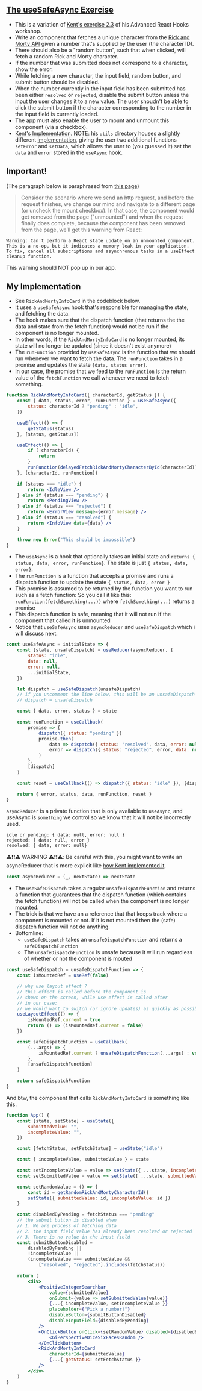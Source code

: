 ## [The useSafeAsync Exercise](https://advanced-react-hooks.netlify.app/2)

-   This is a variation of [Kent's exercise 2.3](https://github.com/kentcdodds/advanced-react-hooks/blob/main/src/final/02.extra-3.js) of his Advanced React Hooks workshop.
-   Write an component that fetches a unique character from the [Rick and Morty API](https://rickandmortyapi.com/) given a number that's supplied by the user (the character ID).
-   There should also be a "random button", such that when clicked, will fetch a random Rick and Morty character.
-   If the number that was submitted does not correspond to a character, show the error.
-   While fetching a new character, the input field, random button, and submit button should be disabled.
-   When the number currently in the input field has been submitted has been either `resolved` or `rejected`, disable the submit button unless the input the user changes it to a new value. The user shoudn't be able to click the submit button if the character corresponding to the number in the input field is currently loaded.
-   The app must also enable the user to mount and unmount this component (via a checkbox).
-   [Kent's Implementation](https://github.com/kentcdodds/advanced-react-hooks/blob/main/src/final/02.extra-3.js). NOTE: his `utils` directory houses a slightly different [implementation](https://github.com/kentcdodds/advanced-react-hooks/blob/main/src/utils.js), giving the user two additional functions `setError` and `setData`, which allows the user to (you guessed it) set the `data` and `error` stored in the `useAsync` hook.

## Important!

(The paragraph below is paraphrased from [this page](https://advanced-react-hooks.netlify.app/2))

> Consider the scenario where we send an http request, and before the request finishes, we change our mind and navigate to a different page (or uncheck the mount checkbox). In that case, the component would get removed from the page ("unmounted") and when the request finally does complete, because the component has been removed from the page, we’ll get this warning from React:

```
Warning: Can't perform a React state update on an unmounted component.
This is a no-op, but it indicates a memory leak in your application.
To fix, cancel all subscriptions and asynchronous tasks in a useEffect cleanup function.
```

This warning should NOT pop up in our app.

## My Implementation

-   See `RickAndMortyInfoCard` in the codeblock below.
-   It uses a `useSafeAsync` hook that's responsible for managing the state, and fetching the data.
-   The hook makes sure that the dispatch function (that returns the the data and state from the fetch function) would not be run if the component is no longer mounted.
-   In other words, if the `RickAndMortyInfoCard` is no longer mounted, its state will no longer be updated (since it doesn't exist anymore)
-   The `runFunction` provided by `useSafeAsync` is the function that we should run whenever we want to fetch the data. The `runFunction` takes in a promise and updates the state `{data, status error}`.
-   In our case, the promise that we feed to the `runFunction` is the return value of the `fetchFunction`
    we call whenever we need to fetch something.

```jsx
function RickAndMortyInfoCard({ characterId, getStatus }) {
    const { data, status, error, runFunction } = useSafeAsync({
        status: characterId ? "pending" : "idle",
    })

    useEffect(() => {
        getStatus(status)
    }, [status, getStatus])

    useEffect(() => {
        if (!characterId) {
            return
        }
        runFunction(delayedFetchRickAndMortyCharacterById(characterId))
    }, [characterId, runFunction])

    if (status === "idle") {
        return <IdleView />
    } else if (status === "pending") {
        return <PendingView />
    } else if (status === "rejected") {
        return <ErrorView message={error.message} />
    } else if (status === "resolved") {
        return <InfoView data={data} />
    }

    throw new Error("This should be impossible")
}
```

-   The `useAsync` is a hook that optionally takes an initial state and `returns { status, data, error, runFunction}`. The state is just `{ status, data, error}`.
-   The `runFunction` is a function that accepts a promise and runs a dispatch function to update the state `{ status, data, error }`
-   This promise is assumed to be returned by the function you want to run such as a fetch function: So you call it like this: `runFunction(fetchSomething(...))` where `fetchSomething(...)` returns a promise
-   This dispatch function is safe, meaning that it will not run if the component that called it is unmounted
-   Notice that `useSafeAsync` uses `asyncReducer` and `useSafeDispatch` which i will discuss next.

```jsx
const useSafeAsync = initialState => {
    const [state, unsafeDispatch] = useReducer(asyncReducer, {
        status: "idle",
        data: null,
        error: null,
        ...initialState,
    })

    let dispatch = useSafeDispatch(unsafeDispatch)
    // if you uncomment the line below, this will be an unsafeDispatch
    // dispatch = unsafeDispatch

    const { data, error, status } = state

    const runFunction = useCallback(
        promise => {
            dispatch({ status: "pending" })
            promise.then(
                data => dispatch({ status: "resolved", data, error: null }),
                error => dispatch({ status: "rejected", error, data: null })
            )
        },
        [dispatch]
    )

    const reset = useCallback(() => dispatch({ status: "idle" }), [dispatch])

    return { error, status, data, runFunction, reset }
}
```

`asyncReducer` is a private function that is only available to `useAsync`, and useAsync is `something` we control so we know that it will not be incorrectly used.

```
idle or pending: { data: null, error: null }
rejected: { data: null, error }
resolved: { data, error: null}
```

⚠️❗❗⚠️ WARNING ⚠️❗❗⚠️: Be careful with this, you might want to write an asyncReducer that is more explicit like [how Kent implemented it](https://github.com/kentcdodds/advanced-react-hooks/blob/a449a2119e0b8ea9d90065cc80a00e68a6d4db8b/src/final/02.extra-3.js#L33).

```jsx
const asyncReducer = (_, nextState) => nextState
```

-   The `useSafeDispatch` takes a regular `unsafeDispatchFunction` and returns a function that guarantees that the dispatch function (which contains the fetch function) will not be called when the component is no longer mounted.
-   The trick is that we have an a reference that that keeps track where a component is mounted or not.
    If it is not mounted then the (safe) dispatch function will not do anything.
-   Bottomline:
    -   `useSafeDispatch` takes an `unsafeDispatchFunction` and returns a `safeDispatchFunction`
    -   The `unsafeDispatchFunction` is unsafe because it will run regardless of whether or not the component is mouted

```jsx
const useSafeDispatch = unsafeDispatchFunction => {
    const isMountedRef = useRef(false)

    // why use layout effect ?
    // this effect is called before the component is
    // shown on the screen, while use effect is called after
    // in our case:
    // we would want to switch (or ignore updates) as quickly as possible
    useLayoutEffect(() => {
        isMountedRef.current = true
        return () => (isMountedRef.current = false)
    })

    const safeDispatchFunction = useCallback(
        (...args) => {
            isMountedRef.current ? unsafeDispatchFunction(...args) : void 0
        },
        [unsafeDispatchFunction]
    )

    return safeDispatchFunction
}
```

And btw, the component that calls `RickAndMortyInfoCard`
is something like this.

```jsx
function App() {
    const [state, setState] = useState({
        submittedValue: "",
        incompleteValue: "",
    })

    const [fetchStatus, setFetchStatus] = useState("idle")

    const { incompleteValue, submittedValue } = state

    const setIncompleteValue = value => setState({ ...state, incompleteValue: value })
    const setSubmittedValue = value => setState({ ...state, submittedValue: value })

    const setRandomValue = () => {
        const id = getRandomRickAndMortyCharacterId()
        setState({ submittedValue: id, incompleteValue: id })
    }

    const disabledByPending = fetchStatus === "pending"
    // the submit button is disabled when
    // 1. We are process of fetching data
    // 2. the input field value has already been resolved or rejected
    // 3. There is no value in the input field
    const submitButtonDisabled =
        disabledByPending ||
        !incompleteValue ||
        (incompleteValue === submittedValue &&
            ["resolved", "rejected"].includes(fetchStatus))

    return (
        <div>
            <PositiveIntegerSearchbar
                value={submittedValue}
                onSubmit={value => setSubmittedValue(value)}
                {...{ incompleteValue, setIncompleteValue }}
                placeholder={"Pick a number!"}
                disableButton={submitButtonDisabled}
                disableInputField={disabledByPending}
            />
            <OnClickButton onClick={setRandomValue} disabled={disabledByPending}>
                <GiPerspectiveDiceSixFacesRandom />
            </OnClickButton>
            <RickAndMortyInfoCard
                characterId={submittedValue}
                {...{ getStatus: setFetchStatus }}
            />
        </div>
    )
}
```
